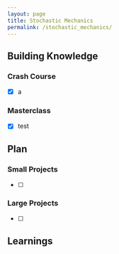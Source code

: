 ```yaml
---
layout: page
title: Stochastic Mechanics
permalink: /stochastic_mechanics/
---
```


## Building Knowledge

### Crash Course

- [x] a

### Masterclass

- [x]  test


## Plan

### Small Projects

- [ ]

### Large Projects

- [ ]

## Learnings

